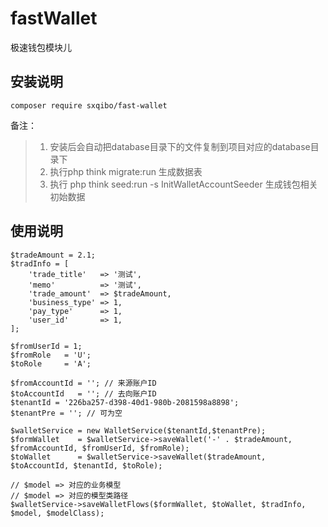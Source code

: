 # fastWallet

极速钱包模块儿

## 安装说明

`composer require sxqibo/fast-wallet`

备注：
> 1. 安装后会自动把database目录下的文件复制到项目对应的database目录下
> 2. 执行php think migrate:run 生成数据表
> 3. 执行 php think seed:run -s InitWalletAccountSeeder 生成钱包相关初始数据

## 使用说明

```
$tradeAmount = 2.1;
$tradInfo = [
    'trade_title'   => '测试',
    'memo'          => '测试',
    'trade_amount'  => $tradeAmount,
    'business_type' => 1, 
    'pay_type'      => 1,
    'user_id'       => 1,
];

$fromUserId = 1;
$fromRole   = 'U';
$toRole     = 'A';

$fromAccountId = ''; // 来源账户ID
$toAccountId   = ''; // 去向账户ID
$tenantId = '226ba257-d398-40d1-980b-2081598a8898';
$tenantPre = ''; // 可为空

$walletService = new WalletService($tenantId,$tenantPre);
$formWallet    = $walletService->saveWallet('-' . $tradeAmount, $fromAccountId, $fromUserId, $fromRole);
$toWallet      = $walletService->saveWallet($tradeAmount, $toAccountId, $tenantId, $toRole);

// $model => 对应的业务模型
// $model => 对应的模型类路径 
$walletService->saveWalletFlows($formWallet, $toWallet, $tradInfo, $model, $modelClass);

```
